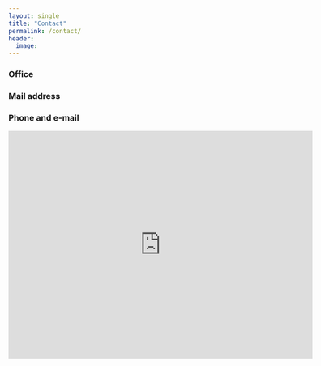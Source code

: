 ```yaml
---
layout: single
title: "Contact"
permalink: /contact/
header:
  image: 
---
```



### Office 


### Mail address 


### Phone and e-mail 



<iframe src="https://www.google.com/maps/embed/v1/place?key=AIzaSyDBqiR5A_qUwxlSNvV72b9-FreShq1J6CA&q=Eiffel+Tower,Paris+France" width="600" height="450" style="border:0;" allowfullscreen="" loading="lazy" referrerpolicy="no-referrer-when-downgrade"></iframe>
